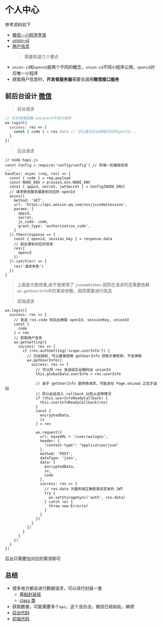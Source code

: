 # 个人中心

参考资料如下

- [微信--小程序登录](https://developers.weixin.qq.com/miniprogram/dev/framework/open-ability/login.html)
- [union-id](https://developers.weixin.qq.com/miniprogram/dev/framework/open-ability/union-id.html)
- [用户信息](https://www.youtube.com/watch?v=KW1yAGa3d28&list=PLXbU-2B80FvA5bNILAS8-zY3_KkE-PVn0&index=25)
  > 需要知道几个要点
- `union-id`和`openid`是两个不同的概念，`union-id`不同小程序公用，`openid`对应唯一小程序
- 获取用户信息时，**开发者服务器**需要去调用**微信接口服务**

## 前后台设计 [微信](https://developers.weixin.qq.com/miniprogram/dev/framework/open-ability/login.html)

> 前台请求

```app.js
// 生命周期函数 onLaunch中进行请求
wx.login({
  success: res => {
    const { code } = res.data // 可以通过后台换取对应的openId...
  }
})
```

> 后台请求

```
// node hapi.js
const Config = require('config/config') // 存储一些基础信息
...
handler: async (req, res) => {
  const { code } = req.payload
  const NODE_ENV = process.env.NODE_ENV
  const { appid, secret, jwtSecret } = Config[NODE_ENV]
  // 请求微信服务器拿到对应的 openId
  axios({
    method: 'GET',
    url: 'https://api.weixin.qq.com/sns/jscode2session',
    params: {
      appid,
      secret,
      js_code: code,
      grant_type: 'authorization_code',
    }
  }).then(response => {
    const { openid, session_key } = response.data
    // 前台拿到对应的信息
    res({
      openid
    })
  }).catch(err => {
    res('请求失败')
  })
}
```

> 上面是大致效果,由于我使用了 `jsonwebtoken` 因而在请求时还需要依赖 `wx.getUserInfo`中的某些参数，因而需要进行改造

> 前端请求

```
wx.login({
  success: res => {
    // 发送 res.code 到后台换取 openId, sessionKey, unionId
    const {
      code
    } = res
    // 获取用户信息
    wx.getSetting({
      success: res => {
        if (res.authSetting['scope.userInfo']) {
          // 已经授权，可以直接调用 getUserInfo 获取头像昵称，不会弹框
          wx.getUserInfo({
            success: res => {
              // 可以将 res 发送给后台解码出 unionId
              this.globalData.userInfo = res.userInfo

              // 由于 getUserInfo 是网络请求，可能会在 Page.onLoad 之后才返回
              // 所以此处加入 callback 以防止这种情况
              if (this.userInfoReadyCallback) {
                this.userInfoReadyCallback(res)
              }
              const {
                encryptedData,
                iv
              } = res

              wx.request({
                url: baseURL + '/user/wxlogin',
                header: {
                  "content-type": "application/json"
                },
                method: 'POST',
                dataType: 'json',
                data: {
                  encryptedData,
                  iv,
                  code
                },
                success: res => {
                  // res.data 为服务端正确登录后签发的 JWT
                  try {
                    wx.setStorageSync('auth', res.data)
                  } catch (e) {
                    throw new Error(e)
                  }
                }
              })
            }
          })
        }
      }
    })
  }
})
```

后台只需要加对应的需求即可

## 总结

- 很多地方都会进行数据请求，可以进行封装一套
  - [基础封装版](https://segmentfault.com/a/1190000014789969)
  - [class 类](https://blog.csdn.net/benxiaohai529/article/details/80649296)
- 获取数据，可能需要多个`api`，这个没办法，微信已经如此，麻烦
- [后台代码](https://gitee.com/love-zhen/learning_program_2019/tree/master/node_hapi/server)
- [前端代码](https://gitee.com/love-zhen/learning_program_2019/tree/master/miniprogram/development)
